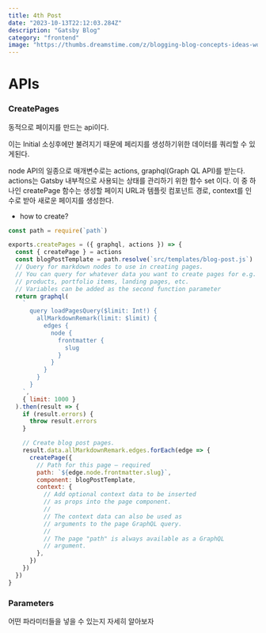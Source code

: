 ```yaml
---
title: 4th Post
date: "2023-10-13T22:12:03.284Z"
description: "Gatsby Blog"
category: "frontend"
image: "https://thumbs.dreamstime.com/z/blogging-blog-concepts-ideas-worktable-blogging-blog-concepts-ideas-white-worktable-110423482.jpg?w=992"
---
```


# APIs

### CreatePages

동적으로 페이지를 만드는 api이다.

이는 Initial 소싱후에만 불려지기 때문에 페리지를 생성하기위한 데이터를 쿼리할 수 있게된다.

node API의 일종으로 매개변수로는 actions, graphql(Graph QL API)를 받는다. actions는 Gatsby 내부적으로 사용되는 상태를 관리하기 위한 함수 set 이다. 이 중 하나인 createPage 함수는 생성할 페이지 URL과 템플릿 컴포넌트 경로, context를 인수로 받아 새로운 페이지를 생성한다.

- how to create?

```jsx
const path = require(`path`)

exports.createPages = ({ graphql, actions }) => {
  const { createPage } = actions
  const blogPostTemplate = path.resolve(`src/templates/blog-post.js`)
  // Query for markdown nodes to use in creating pages.
  // You can query for whatever data you want to create pages for e.g.
  // products, portfolio items, landing pages, etc.
  // Variables can be added as the second function parameter
  return graphql(
    `
      query loadPagesQuery($limit: Int!) {
        allMarkdownRemark(limit: $limit) {
          edges {
            node {
              frontmatter {
                slug
              }
            }
          }
        }
      }
    `,
    { limit: 1000 }
  ).then(result => {
    if (result.errors) {
      throw result.errors
    }

    // Create blog post pages.
    result.data.allMarkdownRemark.edges.forEach(edge => {
      createPage({
        // Path for this page — required
        path: `${edge.node.frontmatter.slug}`,
        component: blogPostTemplate,
        context: {
          // Add optional context data to be inserted
          // as props into the page component.
          //
          // The context data can also be used as
          // arguments to the page GraphQL query.
          //
          // The page "path" is always available as a GraphQL
          // argument.
        },
      })
    })
  })
}
```

### Parameters

어떤 파라미터들을 넣을 수 있는지 자세히 알아보자
